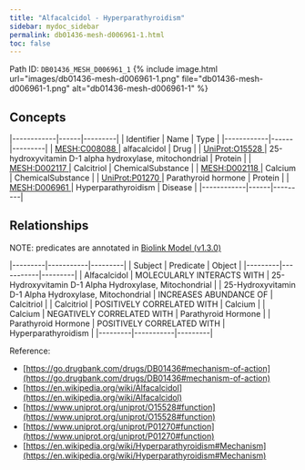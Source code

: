 ```yaml
---
title: "Alfacalcidol - Hyperparathyroidism"
sidebar: mydoc_sidebar
permalink: db01436-mesh-d006961-1.html
toc: false 
---
```



Path ID: `DB01436_MESH_D006961_1`
{% include image.html url="images/db01436-mesh-d006961-1.png" file="db01436-mesh-d006961-1.png" alt="db01436-mesh-d006961-1" %}

## Concepts

|------------|------|---------|
| Identifier | Name | Type    |
|------------|------|---------|
| <a href="https://identifiers.org/MESH:C008088">MESH:C008088 </a> | alfacalcidol | Drug |
| <a href="https://identifiers.org/UniProt:O15528">UniProt:O15528 </a> | 25-hydroxyvitamin D-1 alpha hydroxylase, mitochondrial | Protein |
| <a href="https://identifiers.org/MESH:D002117">MESH:D002117 </a> | Calcitriol | ChemicalSubstance |
| <a href="https://identifiers.org/MESH:D002118">MESH:D002118 </a> | Calcium | ChemicalSubstance |
| <a href="https://identifiers.org/UniProt:P01270">UniProt:P01270 </a> | Parathyroid hormone | Protein |
| <a href="https://identifiers.org/MESH:D006961">MESH:D006961 </a> | Hyperparathyroidism | Disease |
|------------|------|---------|

## Relationships


NOTE: predicates are annotated in <a href="https://github.com/biolink/biolink-model/releases/tag/v1.3.0">Biolink Model (v1.3.0)</a>

|---------|-----------|---------|
| Subject | Predicate | Object  |
|---------|-----------|---------|
| Alfacalcidol | MOLECULARLY INTERACTS WITH | 25-Hydroxyvitamin D-1 Alpha Hydroxylase, Mitochondrial |
| 25-Hydroxyvitamin D-1 Alpha Hydroxylase, Mitochondrial | INCREASES ABUNDANCE OF | Calcitriol |
| Calcitriol | POSITIVELY CORRELATED WITH | Calcium |
| Calcium | NEGATIVELY CORRELATED WITH | Parathyroid Hormone |
| Parathyroid Hormone | POSITIVELY CORRELATED WITH | Hyperparathyroidism |
|---------|-----------|---------|

Reference: 
  - [https://go.drugbank.com/drugs/DB01436#mechanism-of-action](https://go.drugbank.com/drugs/DB01436#mechanism-of-action)
  - [https://en.wikipedia.org/wiki/Alfacalcidol](https://en.wikipedia.org/wiki/Alfacalcidol)
  - [https://www.uniprot.org/uniprot/O15528#function](https://www.uniprot.org/uniprot/O15528#function)
  - [https://www.uniprot.org/uniprot/P01270#function](https://www.uniprot.org/uniprot/P01270#function)
  - [https://en.wikipedia.org/wiki/Hyperparathyroidism#Mechanism](https://en.wikipedia.org/wiki/Hyperparathyroidism#Mechanism)
